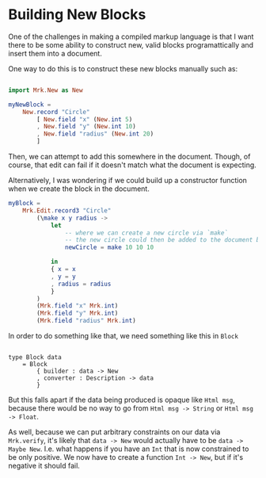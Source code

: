# Building New Blocks

One of the challenges in making a compiled markup language is that I want there to be some ability to construct new, valid blocks programattically and insert them into a document.


One way to do this is to construct these new blocks manually such as:

```elm

import Mrk.New as New

myNewBlock =
    New.record "Circle"
        [ New.field "x" (New.int 5)
        , New.field "y" (New.int 10)
        , New.field "radius" (New.int 20)
        ]

```

Then, we can attempt to add this somewhere in the document.  Though, of course, that edit can fail if it doesn't match what the document is expecting.


Alternatively, I was wondering if we could build up a constructor function when we create the block in the document.

```elm
myBlock =
    Mrk.Edit.record3 "Circle"
        (\make x y radius -> 
            let
                -- where we can create a new circle via `make`
                -- the new circle could then be added to the document by attaching it to a `Msg` for an `onClick` handler for example.
                newCircle = make 10 10 10

            in
            { x = x
            , y = y
            , radius = radius
            }
        )
        (Mrk.field "x" Mrk.int)
        (Mrk.field "y" Mrk.int)
        (Mrk.field "radius" Mrk.int)

```

In order to do something like that, we need something like this in `Block`

```

type Block data 
    = Block
        { builder : data -> New
        , converter : Description -> data
        }
```

But this falls apart if the data being produced is opaque like `Html msg`, because there would be no way to go from `Html msg -> String` or `Html msg -> Float`.

As well, because we can put arbitrary constraints on our data via `Mrk.verify`, it's likely that `data -> New` would actually have to be `data -> Maybe New`.  I.e. what happens if you have an `Int` that is now constrained to be only positive.  We now have to create a function `Int -> New`, but if it's negative it should fail.

